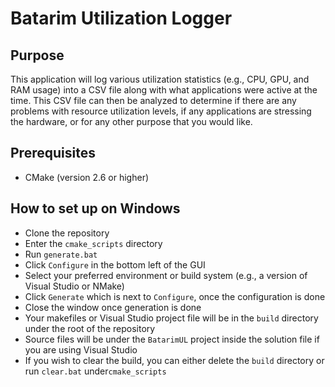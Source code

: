 Batarim Utilization Logger
==========================

Purpose
-------

This application will log various utilization statistics (e.g., CPU, GPU, and 
RAM usage) into a CSV file along with what applications were active at the
time. This CSV file can then be analyzed to determine if there are any 
problems with resource utilization levels, if any applications are stressing 
the hardware, or for any other purpose that you would like.

Prerequisites
-------------

* CMake (version 2.6 or higher)

How to set up on Windows
------------------------

* Clone the repository
* Enter the `cmake_scripts` directory
* Run `generate.bat`
* Click `Configure` in the bottom left of the GUI
* Select your preferred environment or build system (e.g., a version of Visual 
Studio or NMake)
* Click `Generate` which is next to `Configure`, once the configuration is done
* Close the window once generation is done
* Your makefiles or Visual Studio project file will be in the `build` directory
under the root of the repository
* Source files will be under the `BatarimUL` project inside the solution file
if you are using Visual Studio
* If you wish to clear the build, you can either delete the `build` directory
or run `clear.bat` under`cmake_scripts`
